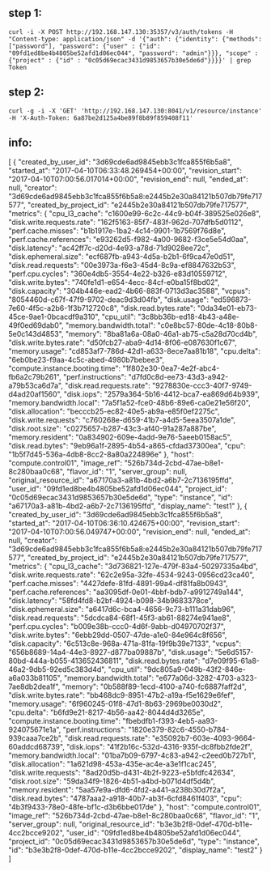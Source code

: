 ## step 1: 
```
curl -i -X POST http://192.168.147.130:35357/v3/auth/tokens -H "Content-type: application/json" -d '{"auth": {"identity": {"methods": ["password"], "password": {"user" : {"id": "09fd1ed8be4b4805be52afd1d06ec044", "password": "admin"}}}, "scope" : {"project" : {"id" : "0c05d69ecac3431d9853657b30e5de6d"}}}}' | grep Token
```

## step 2:
```
curl -g -i -X 'GET' 'http://192.168.147.130:8041/v1/resource/instance' -H 'X-Auth-Token: 6a87be2d125a4be89f8b89f859408f11'
```

## info:
[
    {
        "created_by_user_id": "3d69cde6ad9845ebb3c1fca855f6b5a8",
        "started_at": "2017-04-10T06:33:48.269454+00:00",
        "revision_start": "2017-04-10T07:00:56.017014+00:00",
        "revision_end": null,
        "ended_at": null,
        "creator": "3d69cde6ad9845ebb3c1fca855f6b5a8:e2445b2e30a84121b507db79fe717577",
        "created_by_project_id": "e2445b2e30a84121b507db79fe717577",
        "metrics": {
            "cpu_l3_cache": "c1600e99-6c2c-44c9-b04f-389525e026e8",
            "disk.write.requests.rate": "162f5163-85f7-483f-962d-707dfb5d0112",
            "perf.cache.misses": "b1b1917e-1ba2-4c14-9901-1b7569f76d8e",
            "perf.cache.references": "e93262d5-f982-4a00-9682-f3ce5e54d0aa",
            "disk.latency": "ac42ff7c-d20d-4e93-a78d-71d9028ee72c",
            "disk.ephemeral.size": "ecf687fb-a943-4d5a-b2b1-6f9ca47e0d51",
            "disk.read.requests": "00e3973a-f6e3-45d4-8c9a-ef8847632b53",
            "perf.cpu.cycles": "360e4db5-3554-4e22-b326-e83d10559712",
            "disk.write.bytes": "740fe1d1-e654-4ecc-84cf-e0ba15f8bd02",
            "disk.capacity": "304b446e-ead2-4b66-883f-0713d3ac3588",
            "vcpus": "8054460d-c67f-47f9-9702-deac9d3d04fb",
            "disk.usage": "ed596873-7e60-4f5c-a2b6-1f3b712720c8",
            "disk.read.bytes.rate": "0da34e01-eb73-45ce-9ae1-0bcacdf9a310",
            "cpu_util": "3c8bb36b-ed18-4b43-a48e-49f0ed69dab0",
            "memory.bandwidth.total": "c0e8bc57-80de-4c18-80b8-5e0c143d4853",
            "memory": "8ba81a6a-08a0-46a1-ab75-c5a28d70cd4b",
            "disk.write.bytes.rate": "d50fcb27-aba9-4d14-8f06-e087630f1c67",
            "memory.usage": "cd853af7-786d-42d1-a633-8ece7aa81b18",
            "cpu.delta": "6eb0be23-f9aa-4c5c-abed-4980b7bebee3",
            "compute.instance.booting.time": "1f802e30-0ea7-4e2f-abc4-fb6a2c79b261",
            "perf.instructions": "d7fd0c8d-ee73-43d3-a942-a79b53ca6d7a",
            "disk.read.requests.rate": "9278830e-ccc3-40f7-9749-d4ad20af1560",
            "disk.iops": "2579a364-5b16-4412-bca7-ea869d64b939",
            "memory.bandwidth.local": "7a5f1a52-fce0-48b6-89e6-ca0e21e56f20",
            "disk.allocation": "becccb25-ec82-40e5-ab9a-e85f0ef2275c",
            "disk.write.requests": "c760268e-d659-41b7-a4d5-5eea3507a1de",
            "disk.root.size": "c0275657-b287-43c3-af40-91a287a887be",
            "memory.resident": "0a834902-609e-4add-9e76-5aeeb0158ac5",
            "disk.read.bytes": "9eb96a1f-2895-4b54-a865-cfdad37300ea",
            "cpu": "1b5f7d45-536a-4db8-8cc2-8a80a224896e"
        },
        "host": "compute.control01",
        "image_ref": "526b734d-2cbd-47ae-b8e1-8c280baa0c68",
        "flavor_id": "1",
        "server_group": null,
        "original_resource_id": "a67170a3-a81b-4bd2-a6b7-2c7136195ffd",
        "user_id": "09fd1ed8be4b4805be52afd1d06ec044",
        "project_id": "0c05d69ecac3431d9853657b30e5de6d",
        "type": "instance",
        "id": "a67170a3-a81b-4bd2-a6b7-2c7136195ffd",
        "display_name": "test1"
    },
    {
        "created_by_user_id": "3d69cde6ad9845ebb3c1fca855f6b5a8",
        "started_at": "2017-04-10T06:36:10.424675+00:00",
        "revision_start": "2017-04-10T07:00:56.049747+00:00",
        "revision_end": null,
        "ended_at": null,
        "creator": "3d69cde6ad9845ebb3c1fca855f6b5a8:e2445b2e30a84121b507db79fe717577",
        "created_by_project_id": "e2445b2e30a84121b507db79fe717577",
        "metrics": {
            "cpu_l3_cache": "3d736821-127e-479f-83a4-50297335a4bd",
            "disk.write.requests.rate": "62c2e95a-32fe-4534-9243-0956cd23ca40",
            "perf.cache.misses": "4427defe-81fd-4891-99a4-df81fa8b0943",
            "perf.cache.references": "aa3095df-0e01-4bbf-bdb7-a9912749a144",
            "disk.latency": "58fd4fd8-b2bf-4924-b098-34b9683378ce",
            "disk.ephemeral.size": "a6417d6c-bca4-4656-9c73-b111a31dab96",
            "disk.read.requests": "5dcdca84-68f1-45f3-ab61-88274e941ae8",
            "perf.cpu.cycles": "b009e38b-ccc0-4d6f-9abb-d04970702f37",
            "disk.write.bytes": "6ebb29dd-0507-47de-a1e0-84e964c8f656",
            "disk.capacity": "6c513c8e-968a-471a-81fa-19f9b39e7133",
            "vcpus": "656b8689-14a4-44e3-8927-d877ba09887b",
            "disk.usage": "5e6d5157-80bd-444a-b055-413652436811",
            "disk.read.bytes.rate": "d7e09f95-61a8-46a2-9db5-92ed5c383d4d",
            "cpu_util": "9dc805a9-049b-43f2-846e-a6a033b81105",
            "memory.bandwidth.total": "e677a06d-3282-4703-a323-7ae8db2dea1f",
            "memory": "0b588f89-1ecd-4100-a740-fc6887faff2d",
            "disk.write.bytes.rate": "bb468dc9-8951-47b2-a19a-f5e1629e6fef",
            "memory.usage": "6f960245-01f8-47d1-8b63-2969be0030d2",
            "cpu.delta": "b6fd9e21-8217-4b56-aa42-8044d4d3265e",
            "compute.instance.booting.time": "fbebdfb1-f393-4eb5-aa93-924075671e1a",
            "perf.instructions": "1820e379-82c6-4550-b784-939caaa7ce2b",
            "disk.read.requests.rate": "e35092b7-603e-4093-9664-60addcd68739",
            "disk.iops": "41f2b16c-532d-4316-935f-dc8fbb2fde2f",
            "memory.bandwidth.local": "01ba7b09-6797-4c83-a942-c2eed0b727b1",
            "disk.allocation": "1a621d98-453a-435e-ac4e-a3e1f1cac245",
            "disk.write.requests": "8ad20d5b-d431-4b2f-9223-e5bfdfc42634",
            "disk.root.size": "59da34f9-1826-4b51-a4bd-b071d4df5d4b",
            "memory.resident": "5aa57e9a-dfd6-4fd2-a441-a238b30d7f2a",
            "disk.read.bytes": "4787aaa2-a918-40b7-ab3f-6cfd8461f403",
            "cpu": "4b3f9433-78e0-48fe-bf1c-d3b6bbe017de"
        },
        "host": "compute.control01",
        "image_ref": "526b734d-2cbd-47ae-b8e1-8c280baa0c68",
        "flavor_id": "1",
        "server_group": null,
        "original_resource_id": "b3e3b2f8-0def-470d-b11e-4cc2bcce9202",
        "user_id": "09fd1ed8be4b4805be52afd1d06ec044",
        "project_id": "0c05d69ecac3431d9853657b30e5de6d",
        "type": "instance",
        "id": "b3e3b2f8-0def-470d-b11e-4cc2bcce9202",
        "display_name": "test2"
    }
]
